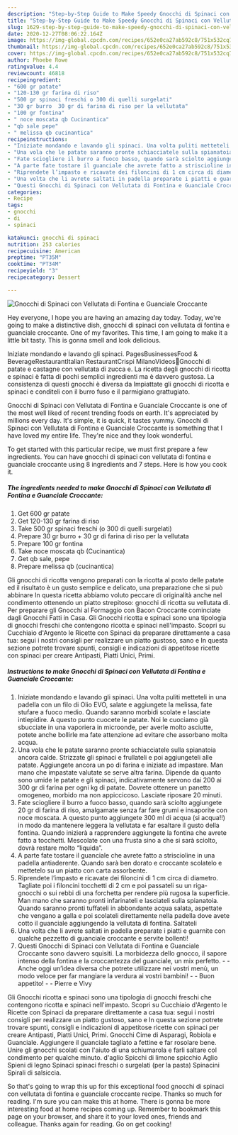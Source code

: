 ```yaml
---
description: "Step-by-Step Guide to Make Speedy Gnocchi di Spinaci con Vellutata di Fontina e Guanciale Croccante"
title: "Step-by-Step Guide to Make Speedy Gnocchi di Spinaci con Vellutata di Fontina e Guanciale Croccante"
slug: 1629-step-by-step-guide-to-make-speedy-gnocchi-di-spinaci-con-vellutata-di-fontina-e-guanciale-croccante
date: 2020-12-27T08:06:22.164Z
image: https://img-global.cpcdn.com/recipes/652e0ca27ab592c8/751x532cq70/gnocchi-di-spinaci-con-vellutata-di-fontina-e-guanciale-croccante-recipe-main-photo.jpg
thumbnail: https://img-global.cpcdn.com/recipes/652e0ca27ab592c8/751x532cq70/gnocchi-di-spinaci-con-vellutata-di-fontina-e-guanciale-croccante-recipe-main-photo.jpg
cover: https://img-global.cpcdn.com/recipes/652e0ca27ab592c8/751x532cq70/gnocchi-di-spinaci-con-vellutata-di-fontina-e-guanciale-croccante-recipe-main-photo.jpg
author: Phoebe Rowe
ratingvalue: 4.4
reviewcount: 46818
recipeingredient:
- "600 gr patate"
- "120-130 gr farina di riso"
- "500 gr spinaci freschi o 300 di quelli surgelati"
- "30 gr burro  30 gr di farina di riso per la vellutata"
- "100 gr fontina"
- " noce moscata qb Cucinantica"
- "qb sale pepe"
- " melissa qb cucinantica"
recipeinstructions:
- "Iniziate mondando e lavando gli spinaci. Una volta puliti metteteli in una padella con un filo di Olio EVO, salate e aggiungete la melissa, fate stufare a fuoco medio. Quando saranno morbidi scolate e lasciate intiepidire. A questo punto cuocete le patate. Noi le cuociamo già sbucciate in una vaporiera in microonde, per averle molto asciutte, potete anche bollirle ma fate attenzione ad evitare che assorbano molta acqua."
- "Una vola che le patate saranno pronte schiacciatele sulla spianatoia ancora calde. Strizzate gli spinaci e frullateli e poi aggiungeteli alle patate. Aggiungete ancora un po di farina e iniziate ad impastare. Man mano che impastate valutate se serve altra farina. Dipende da quanto sono umide le patate e gli spinaci, indicativamente servono dai 200 ai 300 gr di farina per ogni kg di patate. Dovrete ottenere un panetto omogeneo, morbido ma non appiccicoso. Lasciate riposare 20 minuti."
- "Fate sciogliere il burro a fuoco basso, quando sarà sciolto aggiungete 20 gr di farina di riso, amalgamate senza far fare grumi e insaporite con noce moscata. A questo punto aggiungete 300 ml di acqua (si acqua!!) in modo da mantenere leggera la vellutata e far esaltare il gusto della fontina. Quando inizierà a rapprendere aggiungete la fontina che avrete fatto a tocchetti. Mescolate con una frusta sino a che si sarà sciolto, dovrà restare molto “liquida”."
- "A parte fate tostare il guanciale che avrete fatto a striscioline in una padella antiaderente. Quando sarà ben dorato e croccante scolatelo e mettetelo su un piatto con carta assorbente."
- "Riprendete l’impasto e ricavate dei filoncini di 1 cm circa di diametro. Tagliate poi i filoncini tocchetti di 2 cm e poi passateli su un riga-gnocchi o sui rebbi di una forchetta per rendere più rugosa la superficie. Man mano che saranno pronti infarinateli e lasciateli sulla spianatoia. Quando saranno pronti tuffateli in abbondante acqua salata, aspettate che vengano a galla e poi scolateli direttamente nella padella dove avete cotto il guanciale aggiungendo la vellutata di fontina. Saltateli"
- "Una volta che li avrete saltati in padella preparate i piatti e guarnite con qualche pezzetto di guanciale croccante e servite bollenti!"
- "Questi Gnocchi di Spinaci con Vellutata di Fontina e Guanciale Croccante sono davvero squisiti. La morbidezza dello gnocco, il sapore intenso della fontina e la croccantezza del guanciale, un mix perfetto.  Anche oggi un’idea diversa che potrete utilizzare nei vostri menù, un modo veloce per far mangiare la verdura ai vostri bambini!  Buon appetito!  Pierre e Vivy"
categories:
- Recipe
tags:
- gnocchi
- di
- spinaci

katakunci: gnocchi di spinaci 
nutrition: 253 calories
recipecuisine: American
preptime: "PT35M"
cooktime: "PT34M"
recipeyield: "3"
recipecategory: Dessert

---
```



![Gnocchi di Spinaci con Vellutata di Fontina e Guanciale Croccante](https://img-global.cpcdn.com/recipes/652e0ca27ab592c8/751x532cq70/gnocchi-di-spinaci-con-vellutata-di-fontina-e-guanciale-croccante-recipe-main-photo.jpg)

Hey everyone, I hope you are having an amazing day today. Today, we're going to make a distinctive dish, gnocchi di spinaci con vellutata di fontina e guanciale croccante. One of my favorites. This time, I am going to make it a little bit tasty. This is gonna smell and look delicious.

Iniziate mondando e lavando gli spinaci. PagesBusinessesFood &amp; BeverageRestaurantItalian RestaurantCrispi MilanoVideos🎁Gnocchi di patate e castagne con vellutata di zucca e. La ricetta degli gnocchi di ricotta e spinaci è fatta di pochi semplici ingredienti ma è davvero gustosa. La consistenza di questi gnocchi è diversa da Impiattate gli gnocchi di ricotta e spinaci e conditeli con il burro fuso e il parmigiano grattugiato.

Gnocchi di Spinaci con Vellutata di Fontina e Guanciale Croccante is one of the most well liked of recent trending foods on earth. It's appreciated by millions every day. It's simple, it is quick, it tastes yummy. Gnocchi di Spinaci con Vellutata di Fontina e Guanciale Croccante is something that I have loved my entire life. They're nice and they look wonderful.


To get started with this particular recipe, we must first prepare a few ingredients. You can have gnocchi di spinaci con vellutata di fontina e guanciale croccante using 8 ingredients and 7 steps. Here is how you cook it.

<!--inarticleads1-->

##### The ingredients needed to make Gnocchi di Spinaci con Vellutata di Fontina e Guanciale Croccante:

1. Get 600 gr patate
1. Get 120-130 gr farina di riso
1. Take 500 gr spinaci freschi (o 300 di quelli surgelati)
1. Prepare 30 gr burro + 30 gr di farina di riso per la vellutata
1. Prepare 100 gr fontina
1. Take  noce moscata qb (Cucinantica)
1. Get qb sale, pepe
1. Prepare  melissa qb (cucinantica)


Gli gnocchi di ricotta vengono preparati con la ricotta al posto delle patate ed il risultato è un gusto semplice e delicato, una preparazione che si può abbinare In questa ricetta abbiamo voluto peccare di originalità anche nel condimento ottenendo un piatto strepitoso: gnocchi di ricotta su vellutata di. Per preparare gli Gnocchi al Formaggio con Bacon Croccante cominciate dagli Gnocchi Fatti in Casa. Gli Gnocchi ricotta e spinaci sono una tipologia di gnocchi freschi che contengono ricotta e spinaci nell&#39;impasto. Scopri su Cucchiaio d&#39;Argento le Ricette con Spinaci da preparare direttamente a casa tua: segui i nostri consigli per realizzare un piatto gustoso, sano e In questa sezione potrete trovare spunti, consigli e indicazioni di appetitose ricette con spinaci per creare Antipasti, Piatti Unici, Primi. 

<!--inarticleads2-->

##### Instructions to make Gnocchi di Spinaci con Vellutata di Fontina e Guanciale Croccante:

1. Iniziate mondando e lavando gli spinaci. Una volta puliti metteteli in una padella con un filo di Olio EVO, salate e aggiungete la melissa, fate stufare a fuoco medio. Quando saranno morbidi scolate e lasciate intiepidire. A questo punto cuocete le patate. Noi le cuociamo già sbucciate in una vaporiera in microonde, per averle molto asciutte, potete anche bollirle ma fate attenzione ad evitare che assorbano molta acqua.
1. Una vola che le patate saranno pronte schiacciatele sulla spianatoia ancora calde. Strizzate gli spinaci e frullateli e poi aggiungeteli alle patate. Aggiungete ancora un po di farina e iniziate ad impastare. Man mano che impastate valutate se serve altra farina. Dipende da quanto sono umide le patate e gli spinaci, indicativamente servono dai 200 ai 300 gr di farina per ogni kg di patate. Dovrete ottenere un panetto omogeneo, morbido ma non appiccicoso. Lasciate riposare 20 minuti.
1. Fate sciogliere il burro a fuoco basso, quando sarà sciolto aggiungete 20 gr di farina di riso, amalgamate senza far fare grumi e insaporite con noce moscata. A questo punto aggiungete 300 ml di acqua (si acqua!!) in modo da mantenere leggera la vellutata e far esaltare il gusto della fontina. Quando inizierà a rapprendere aggiungete la fontina che avrete fatto a tocchetti. Mescolate con una frusta sino a che si sarà sciolto, dovrà restare molto “liquida”.
1. A parte fate tostare il guanciale che avrete fatto a striscioline in una padella antiaderente. Quando sarà ben dorato e croccante scolatelo e mettetelo su un piatto con carta assorbente.
1. Riprendete l’impasto e ricavate dei filoncini di 1 cm circa di diametro. Tagliate poi i filoncini tocchetti di 2 cm e poi passateli su un riga-gnocchi o sui rebbi di una forchetta per rendere più rugosa la superficie. Man mano che saranno pronti infarinateli e lasciateli sulla spianatoia. Quando saranno pronti tuffateli in abbondante acqua salata, aspettate che vengano a galla e poi scolateli direttamente nella padella dove avete cotto il guanciale aggiungendo la vellutata di fontina. Saltateli
1. Una volta che li avrete saltati in padella preparate i piatti e guarnite con qualche pezzetto di guanciale croccante e servite bollenti!
1. Questi Gnocchi di Spinaci con Vellutata di Fontina e Guanciale Croccante sono davvero squisiti. La morbidezza dello gnocco, il sapore intenso della fontina e la croccantezza del guanciale, un mix perfetto. -  - Anche oggi un’idea diversa che potrete utilizzare nei vostri menù, un modo veloce per far mangiare la verdura ai vostri bambini! -  - Buon appetito! -  - Pierre e Vivy


Gli Gnocchi ricotta e spinaci sono una tipologia di gnocchi freschi che contengono ricotta e spinaci nell&#39;impasto. Scopri su Cucchiaio d&#39;Argento le Ricette con Spinaci da preparare direttamente a casa tua: segui i nostri consigli per realizzare un piatto gustoso, sano e In questa sezione potrete trovare spunti, consigli e indicazioni di appetitose ricette con spinaci per creare Antipasti, Piatti Unici, Primi. Gnocchi Cime di Asparagi, Robiola e Guanciale. Aggiungere il guanciale tagliato a fettine e far rosolare bene. Unire gli gnocchi scolati con l&#39;aiuto di una schiumarola e farli saltare col condimento per qualche minuto. d&#39;aglio Spicchi di limone spicchio Aglio Spieni di legno Spinaci spinaci freschi o surgelati (per la pasta) Spinacini Spirali di salsiccia. 

So that's going to wrap this up for this exceptional food gnocchi di spinaci con vellutata di fontina e guanciale croccante recipe. Thanks so much for reading. I'm sure you can make this at home. There is gonna be more interesting food at home recipes coming up. Remember to bookmark this page on your browser, and share it to your loved ones, friends and colleague. Thanks again for reading. Go on get cooking!
